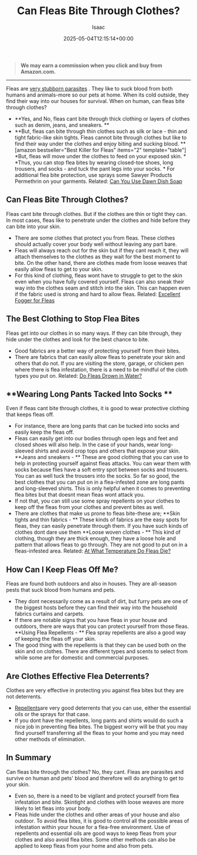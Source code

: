 ﻿---
author: Isaac
layout: post
title: Can Fleas Bite Through Clothes?
date: '2025-05-04T12:15:14+00:00'
categories:
- Fleas
- Guide
tags: []
slug: /can-fleas-bite-through-clothes/
lastmod: 2025-05-07T12:21:26+03:00
---
> **We may earn a commission when you click and buy from Amazon.com.**
>

---
Fleas are
[very stubborn parasites](https://pestpolicy.com/how-to-get-rid-of-fleas-in-the-house-fast/)
. They like to suck blood from both humans and animals-more so our pets at home. When its cold outside, they find their way into our houses for survival. When on human, can fleas bite through clothes?
- **Yes, and No, fleas cant bite through thick clothing or layers of clothes such as denim, jeans, and sneakers. **
- **But, fleas can bite through thin clothes such as silk or lace - thin and tight fabric-like skin tights. Fleas cannot bite through clothes but like to find their way under the clothes and enjoy biting and sucking blood. **
[amazon bestseller="Best Killer for Fleas" items="2" template="table"]
*But, fleas will move under the clothes to feed on your exposed skin. *
*Thus, you can stop flea bites by wearing closed-toe shoes, long trousers, and socks - and tuck the pant legs into your socks. *
For additional flea bite protection, use sprays some Sawyer Products Permethrin on your garments.
Related:
[Can You Use Dawn Dish Soap](https://pestpolicy.com/dawn-dish-soap-for-fleas/)
## Can Fleas Bite Through Clothes?
Fleas cant bite through clothes. But if the clothes are thin or tight they can. In most cases, fleas like to penetrate under the clothes and hide before they can bite into your skin.
- There are some clothes that protect you from fleas. These clothes should actually cover your body well without leaving any part bare.
- Fleas will always reach out for the skin but if they cant reach it, they will attach themselves to the clothes as they wait for the best moment to bite.
On the other hand, there are clothes made from loose weaves that easily allow fleas to get to your skin.
- For this kind of clothing, fleas wont have to struggle to get to the skin even when you have fully covered yourself.
Fleas can also sneak their way into the clothes seam and stitch into the skin. This can happen even if the fabric used is strong and hard to allow fleas.
Related:
[Excellent Fogger for Fleas](https://pestpolicy.com/best-fogger-for-fleas/)
## **The Best Clothing to Stop Flea Bites**
Fleas get into our clothes in so many ways. If they can bite through, they hide under the clothes and look for the best chance to bite.
- Good fabrics are a better way of protecting yourself from their bites.
- There are fabrics that can easily allow fleas to penetrate your skin and others that do not.
If you are visiting the store, garage, or chicken pen where there is flea infestation, there is a need to be mindful of the cloth types you put on.
Related:
[Do Fleas Drown in Water?](https://pestpolicy.com/do-fleas-drown-in-water/)
## **Wearing Long Pants Tacked Into Socks **
Even if fleas cant bite through clothes, it is good to wear protective clothing that keeps fleas off.
- For instance, there are long pants that can be tucked into socks and easily keep the fleas off.
- Fleas can easily get into our bodies through open legs and feet and closed shoes will also help.
In the case of your hands, wear long-sleeved shirts and avoid crop tops and others that expose your skin.
**Jeans and sneakers - **
These are good clothing that you can use to help in protecting yourself against fleas attacks.
You can wear them with socks because flies have a soft entry spot between socks and trousers. You can as well tuck the trousers into the socks.
So far so good, the best clothes that you can put on in a flea-infested zone are long pants and long-sleeved shirts. This is only helpful when it comes to preventing flea bites but that doesnt mean fleas wont attack you.
- If not that, you can still use some spray repellents on your clothes to keep off the fleas from your clothes and prevent bites as well.
- There are clothes that make us prone to fleas bite-these are;
**Skin tights and thin fabrics - **
These kinds of fabrics are the easy spots for fleas, they can easily penetrate through them. If you have such kinds of clothes dont dare use them
**Loose woven clothes - **
This kind of clothing, though they are thick enough, they have a loose hole and pattern that allows fleas to go through. They are not good to put on in a fleas-infested area.
Related:
[At What Temperature Do Fleas Die?](https://pestpolicy.com/at-what-temperature-do-fleas-die/)
## How Can I Keep Fleas Off Me?
Fleas are found both outdoors and also in houses. They are all-season pests that suck blood from humans and pets.
- They dont necessarily come as a result of dirt, but furry pets are one of the biggest hosts before they can find their way into the household fabrics curtains and carpets.
- If there are notable signs that you have fleas in your house and outdoors, there are ways that you can protect yourself from those fleas.
**Using Flea Repellents - **
Flea spray repellents are also a good way of keeping the fleas off your skin.
- The good thing with the repellents is that they can be used both on the skin and on clothes.
There are different types and scents to select from while some are for domestic and commercial purposes.
## **Are Clothes Effective Flea Deterrents?**
Clothes are very effective in protecting you against flea bites but they are not deterrents.
- [Repellents](https://pestpolicy.com/home-remedies-for-fleas/)are very good deterrents that you can use, either the essential oils or the sprays for that case.
- If you dont have the repellents, long pants and shirts would do such a nice job in preventing flea bites.
The biggest worry will be that you may find yourself transferring all the fleas to your home and you may need other methods of elimination.
## In Summary
Can fleas bite through the clothes? No, they cant. Fleas are parasites and survive on human and pets' blood and therefore will do anything to get to your skin.
- Even so, there is a need to be vigilant and protect yourself from flea infestation and bite. Skintight and clothes with loose weaves are more likely to let fleas into your body.
- Fleas hide under the clothes and other areas of your house and also outdoor. To avoid flea bites, it is good to control all the possible areas of infestation within your house for a flea-free environment.
Use of repellents and essential oils are good ways to keep fleas from your clothes and also avoid flea bites. Some other methods can also be applied to keep fleas from your home and also from pets.